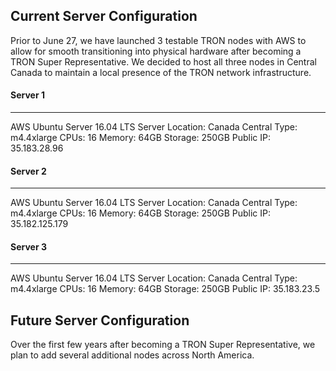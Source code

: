## Current Server Configuration
Prior to June 27, we have launched 3 testable TRON nodes with AWS to allow for smooth transitioning into physical hardware after becoming a TRON Super Representative. We decided to host all three nodes in Central Canada to maintain a local presence of the TRON network infrastructure. 

#### Server 1
------------
AWS Ubuntu Server 16.04 LTS
Server Location: Canada Central
Type: m4.4xlarge
CPUs: 16
Memory: 64GB
Storage: 250GB
Public IP: 35.183.28.96
 
#### Server 2
------------
AWS Ubuntu Server 16.04 LTS
Server Location: Canada Central
Type: m4.4xlarge
CPUs: 16
Memory: 64GB
Storage: 250GB
Public IP: 35.182.125.179
 
#### Server 3
------------
AWS Ubuntu Server 16.04 LTS
Server Location: Canada Central
Type: m4.4xlarge
CPUs: 16
Memory: 64GB
Storage: 250GB
Public IP: 35.183.23.5

## Future Server Configuration
Over the first few years after becoming a TRON Super Representative, we plan to add several additional nodes across North America.
